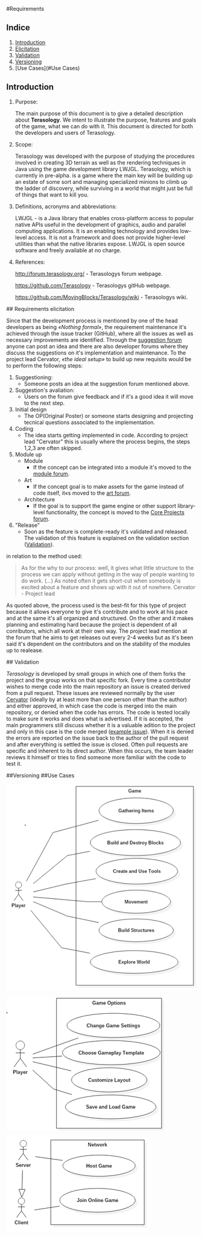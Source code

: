 
#Requirements
## Indice
1. [Introduction](#Introduction)
2. [Elicitation](#Elicitation)
3. [Validation](#Validation)
4. [Versioning](#Versioning)
5. [Use Cases](#Use Cases)


<a name="Introduction"/></a>
## Introduction

1. Purpose:

    The main purpose of this document is to give a detailed description about **Terasology**. 
    We intent to illustrate the purpose, features and goals of the game, what we can do with it. This document is directed for both the developers and users of Terasology.


2. Scope:

    Terasology was developed with the purpose of studying the procedures involved in creating 3D terrain as well as the rendering 
    techniques in Java using the game development library LWJGL. Terasology, which is currently in pre-alpha. 
    is a game where the main key will be building up an estate of some sort and managing specialized minions to climb up the ladder of discovery, 
    while surviving in a world that might just be full of things that want to kill you.
 
3.  Definitions, acronyms and abbreviations:

    LWJGL -  is a Java library that enables cross-platform access to popular native APIs useful in the development of graphics, audio and parallel computing applications. It is an enabling technology and provides low-level access. It is not a framework and does not provide higher-level utilities than what the native libraries expose. LWJGL is open source software and freely available at no charge.

4. References:

    http://forum.terasology.org/ - Terasologys  forum webpage.
    
    https://github.com/Terasology - Terasologys gitHub webpage.
    
    https://github.com/MovingBlocks/Terasology/wiki - Terasologys wiki.

<a name="Elicitation"/>
## Requirements elicitation

Since that the development process is mentioned by one of the head developers as being *«Nothing formal»*, the requirement maintenance it's achieved through the issue tracker (GitHub), where all the issues as well as necessary improvements are identified. Through the [suggestion forum](http://forum.terasology.org/forum/suggestions.21/) anyone can post an idea and there are also developer forums where they discuss the suggestions on it's implementation and maintenance.
To the project lead Cervator, *«the ideal setup»* to build up new requisits  would be to perform the following steps:

1. Suggestioning:
    * Someone posts an idea at the suggestion forum mentioned above.
2. Suggestion's avaliation:
    * Users on the forum give feedback and if it's a good idea it will move to the next step.
3. Initial design
    * The OP(Original Poster) or someone starts designing and projecting tecnical questions associated to the implementation.
4. Coding
    * The idea starts getting implemented in code. According to project lead "Cervator" this is usually where the process begins, the steps 1,2,3 are often skipped.
5. Module up
    * Module 
        * If the concept can be integrated into a module it's moved to the [module forum](http://forum.terasology.org/forum/modules.55/).
    * Art
        * If the concept goal is to make assets for the game instead of code itself, it«s moved to the [art forum](http://forum.terasology.org/forum/art-media.25/).
    * Architecture
        * If the goal is to support the game engine or other support library-level functionality, the concept is moved to the [Core Projects forum](http://forum.terasology.org/forum/core-projects.54/).
6. "Release"
    * Soon as the feature is complete-ready it's validated and released. The validation of this feature is explained on the validation section (<a name="index"/>[Validation](#validation)).

in relation to the method used:
>As for the why to our process: well, it gives what little structure to the process we can apply without getting in the way of people wanting to do work. (...)  As noted often it gets short-cut when somebody is excited about a feature and shows up with it out of nowhere.
Cervator - Project lead

As quoted above, the process used is the best-fit for this type of project because it allows everyone to give it's contribute and to work at his pace and at the same it's all organized and structured. On the other and it makes planning and estimating hard because the project is dependent of all conributors, which all work at their own way.
The project lead mention at the forum that he aims to get releases out every 2-4 weeks but as it's been said it's dependent on the contributors and on the stability of the modules up to realease.

<a name="Validation"/>
## Validation

*Terasology* is developed by small groups in which one of them forks the project and the group works on that specific fork. Every time a contributor wishes to merge code into the main repository an issue is created derived from a pull request. These issues are reviewed normally by the user [Cervator](https://github.com/Cervator) (ideally by at least more than one person other than the author) and either approved, in which case the code is merged into the main repository, or denied when the code has errors. The code is tested locally to make sure it works and does what is advertised. If it is accepted, the main programmers still discuss whether it is a valuable adition to the project and only in this case is the code merged ([example issue](https://github.com/MovingBlocks/Terasology/pull/1760)). When it is denied the errors are reported on the issue back to the author of the pull request and after everything is settled the issue is closed. Often pull requests are specific and inherent to its direct author. When this occurs, the team leader reviews it himself or tries to find someone more familiar with the code to test it.

<a name="Versioning"/>
##Versioning

<a name="Use Cases"/>
##Use Cases

![Use Case 1](https://github.com/dimamo5/Terasology/blob/Diogo/ESOF-DOCS/Requirements/images/game.png)

![Use Case 2](https://github.com/dimamo5/Terasology/blob/Diogo/ESOF-DOCS/Requirements/images/options.png)

![Use Case 3](https://github.com/dimamo5/Terasology/blob/Diogo/ESOF-DOCS/Requirements/images/network.png)